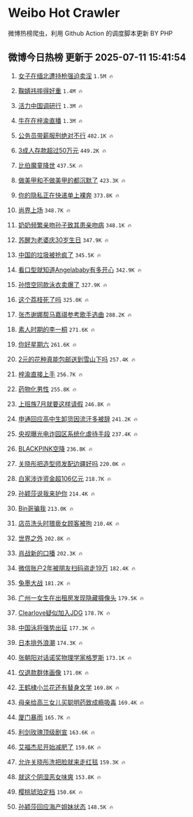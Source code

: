 # Weibo Hot Crawler 



微博热榜爬虫，利用 Github Action 的调度脚本更新 BY PHP 


## 微博今日热榜 更新于 2025-07-11 15:41:54 
1. [女子在缅北遭持枪强迫卖淫](https://s.weibo.com/weibo?q=%23%E5%A5%B3%E5%AD%90%E5%9C%A8%E7%BC%85%E5%8C%97%E9%81%AD%E6%8C%81%E6%9E%AA%E5%BC%BA%E8%BF%AB%E5%8D%96%E6%B7%AB%23&t=31&band_rank=1&Refer=top) `1.5M 🔥` 

1. [鞠婧祎摔得好重](https://s.weibo.com/weibo?q=%23%E9%9E%A0%E5%A9%A7%E7%A5%8E%E6%91%94%E5%BE%97%E5%A5%BD%E9%87%8D%23&t=31&band_rank=2&Refer=top) `1.4M 🔥` 

1. [活力中国调研行](https://s.weibo.com/weibo?q=%23%E6%B4%BB%E5%8A%9B%E4%B8%AD%E5%9B%BD%E8%B0%83%E7%A0%94%E8%A1%8C%23&t=31&band_rank=3&Refer=top) `1.3M 🔥` 

1. [牛在在梓渝直播](https://s.weibo.com/weibo?q=%23%E7%89%9B%E5%9C%A8%E5%9C%A8%E6%A2%93%E6%B8%9D%E7%9B%B4%E6%92%AD%23&t=31&band_rank=4&Refer=top) `1.3M 🔥` 

1. [公务员带薪服刑绝对不行](https://s.weibo.com/weibo?q=%23%E5%85%AC%E5%8A%A1%E5%91%98%E5%B8%A6%E8%96%AA%E6%9C%8D%E5%88%91%E7%BB%9D%E5%AF%B9%E4%B8%8D%E8%A1%8C%23&t=31&band_rank=5&Refer=top) `482.1K 🔥` 

1. [3成人存款超过50万元](https://s.weibo.com/weibo?q=%233%E6%88%90%E4%BA%BA%E5%AD%98%E6%AC%BE%E8%B6%85%E8%BF%8750%E4%B8%87%E5%85%83%23&t=31&band_rank=6&Refer=top) `449.2K 🔥` 

1. [比伯魔童降世](https://s.weibo.com/weibo?q=%E6%AF%94%E4%BC%AF%E9%AD%94%E7%AB%A5%E9%99%8D%E4%B8%96&t=31&band_rank=7&Refer=top) `437.5K 🔥` 

1. [做美甲和不做美甲的都沉默了](https://s.weibo.com/weibo?q=%E5%81%9A%E7%BE%8E%E7%94%B2%E5%92%8C%E4%B8%8D%E5%81%9A%E7%BE%8E%E7%94%B2%E7%9A%84%E9%83%BD%E6%B2%89%E9%BB%98%E4%BA%86&t=31&band_rank=8&Refer=top) `423.3K 🔥` 

1. [你的隐私正在快递单上裸奔](https://s.weibo.com/weibo?q=%23%E4%BD%A0%E7%9A%84%E9%9A%90%E7%A7%81%E6%AD%A3%E5%9C%A8%E5%BF%AB%E9%80%92%E5%8D%95%E4%B8%8A%E8%A3%B8%E5%A5%94%23&t=31&band_rank=9&Refer=top) `373.8K 🔥` 

1. [尚界上场](https://s.weibo.com/weibo?q=%23%E5%B0%9A%E7%95%8C%E4%B8%8A%E5%9C%BA%23&t=31&band_rank=10&Refer=top) `348.7K 🔥` 

1. [奶奶频繁亲吻孙子致其患亲吻病](https://s.weibo.com/weibo?q=%23%E5%A5%B6%E5%A5%B6%E9%A2%91%E7%B9%81%E4%BA%B2%E5%90%BB%E5%AD%99%E5%AD%90%E8%87%B4%E5%85%B6%E6%82%A3%E4%BA%B2%E5%90%BB%E7%97%85%23&t=31&band_rank=11&Refer=top) `348.1K 🔥` 

1. [苏醒为老婆庆30岁生日](https://s.weibo.com/weibo?q=%23%E8%8B%8F%E9%86%92%E4%B8%BA%E8%80%81%E5%A9%86%E5%BA%8630%E5%B2%81%E7%94%9F%E6%97%A5%23&t=31&band_rank=12&Refer=top) `347.9K 🔥` 

1. [中国的垃圾被抢疯了](https://s.weibo.com/weibo?q=%E4%B8%AD%E5%9B%BD%E7%9A%84%E5%9E%83%E5%9C%BE%E8%A2%AB%E6%8A%A2%E7%96%AF%E4%BA%86&t=31&band_rank=13&Refer=top) `345.5K 🔥` 

1. [看口型就知道Angelababy有多开心](https://s.weibo.com/weibo?q=%E7%9C%8B%E5%8F%A3%E5%9E%8B%E5%B0%B1%E7%9F%A5%E9%81%93Angelababy%E6%9C%89%E5%A4%9A%E5%BC%80%E5%BF%83&t=31&band_rank=14&Refer=top) `342.9K 🔥` 

1. [孙悟空同款泳衣卖爆了](https://s.weibo.com/weibo?q=%23%E5%AD%99%E6%82%9F%E7%A9%BA%E5%90%8C%E6%AC%BE%E6%B3%B3%E8%A1%A3%E5%8D%96%E7%88%86%E4%BA%86%23&t=31&band_rank=15&Refer=top) `327.9K 🔥` 

1. [这个荔枝死了吗](https://s.weibo.com/weibo?q=%E8%BF%99%E4%B8%AA%E8%8D%94%E6%9E%9D%E6%AD%BB%E4%BA%86%E5%90%97&t=31&band_rank=16&Refer=top) `325.0K 🔥` 

1. [张杰谢娜帮马嘉祺参考歌手选曲](https://s.weibo.com/weibo?q=%23%E5%BC%A0%E6%9D%B0%E8%B0%A2%E5%A8%9C%E5%B8%AE%E9%A9%AC%E5%98%89%E7%A5%BA%E5%8F%82%E8%80%83%E6%AD%8C%E6%89%8B%E9%80%89%E6%9B%B2%23&t=31&band_rank=17&Refer=top) `288.2K 🔥` 

1. [素人时期的李一桐](https://s.weibo.com/weibo?q=%E7%B4%A0%E4%BA%BA%E6%97%B6%E6%9C%9F%E7%9A%84%E6%9D%8E%E4%B8%80%E6%A1%90&t=31&band_rank=18&Refer=top) `271.6K 🔥` 

1. [你好星期六](https://s.weibo.com/weibo?q=%E4%BD%A0%E5%A5%BD%E6%98%9F%E6%9C%9F%E5%85%AD&t=31&band_rank=19&Refer=top) `261.6K 🔥` 

1. [2元的花种真能包邮送到雪山下吗](https://s.weibo.com/weibo?q=%232%E5%85%83%E7%9A%84%E8%8A%B1%E7%A7%8D%E7%9C%9F%E8%83%BD%E5%8C%85%E9%82%AE%E9%80%81%E5%88%B0%E9%9B%AA%E5%B1%B1%E4%B8%8B%E5%90%97%23&t=31&band_rank=20&Refer=top) `257.4K 🔥` 

1. [梓渝直接上手](https://s.weibo.com/weibo?q=%23%E6%A2%93%E6%B8%9D%E7%9B%B4%E6%8E%A5%E4%B8%8A%E6%89%8B%23&t=31&band_rank=21&Refer=top) `256.7K 🔥` 

1. [药物化男性](https://s.weibo.com/weibo?q=%E8%8D%AF%E7%89%A9%E5%8C%96%E7%94%B7%E6%80%A7&t=31&band_rank=22&Refer=top) `255.8K 🔥` 

1. [上班族7月就要这样请假](https://s.weibo.com/weibo?q=%E4%B8%8A%E7%8F%AD%E6%97%8F7%E6%9C%88%E5%B0%B1%E8%A6%81%E8%BF%99%E6%A0%B7%E8%AF%B7%E5%81%87&t=31&band_rank=23&Refer=top) `246.8K 🔥` 

1. [申通回应高中生卸货因流汗多被辞](https://s.weibo.com/weibo?q=%23%E7%94%B3%E9%80%9A%E5%9B%9E%E5%BA%94%E9%AB%98%E4%B8%AD%E7%94%9F%E5%8D%B8%E8%B4%A7%E5%9B%A0%E6%B5%81%E6%B1%97%E5%A4%9A%E8%A2%AB%E8%BE%9E%23&t=31&band_rank=24&Refer=top) `241.2K 🔥` 

1. [央视曝光电诈园区系统化虐待手段](https://s.weibo.com/weibo?q=%23%E5%A4%AE%E8%A7%86%E6%9B%9D%E5%85%89%E7%94%B5%E8%AF%88%E5%9B%AD%E5%8C%BA%E7%B3%BB%E7%BB%9F%E5%8C%96%E8%99%90%E5%BE%85%E6%89%8B%E6%AE%B5%23&t=31&band_rank=25&Refer=top) `237.4K 🔥` 

1. [BLACKPINK空降](https://s.weibo.com/weibo?q=BLACKPINK%E7%A9%BA%E9%99%8D&t=31&band_rank=26&Refer=top) `236.8K 🔥` 

1. [关晓彤把造型师发配边疆好吗](https://s.weibo.com/weibo?q=%23%E5%85%B3%E6%99%93%E5%BD%A4%E6%8A%8A%E9%80%A0%E5%9E%8B%E5%B8%88%E5%8F%91%E9%85%8D%E8%BE%B9%E7%96%86%E5%A5%BD%E5%90%97%23&t=31&band_rank=27&Refer=top) `220.0K 🔥` 

1. [白家涉诈资金超106亿元](https://s.weibo.com/weibo?q=%23%E7%99%BD%E5%AE%B6%E6%B6%89%E8%AF%88%E8%B5%84%E9%87%91%E8%B6%85106%E4%BA%BF%E5%85%83%23&t=31&band_rank=28&Refer=top) `218.7K 🔥` 

1. [孙颖莎说我来护你](https://s.weibo.com/weibo?q=%23%E5%AD%99%E9%A2%96%E8%8E%8E%E8%AF%B4%E6%88%91%E6%9D%A5%E6%8A%A4%E4%BD%A0%23&t=31&band_rank=29&Refer=top) `214.4K 🔥` 

1. [Bin哥骗我](https://s.weibo.com/weibo?q=Bin%E5%93%A5%E9%AA%97%E6%88%91&t=31&band_rank=30&Refer=top) `213.0K 🔥` 

1. [店员洗头时猥亵女顾客被拘](https://s.weibo.com/weibo?q=%23%E5%BA%97%E5%91%98%E6%B4%97%E5%A4%B4%E6%97%B6%E7%8C%A5%E4%BA%B5%E5%A5%B3%E9%A1%BE%E5%AE%A2%E8%A2%AB%E6%8B%98%23&t=31&band_rank=31&Refer=top) `210.4K 🔥` 

1. [世界之外](https://s.weibo.com/weibo?q=%E4%B8%96%E7%95%8C%E4%B9%8B%E5%A4%96&t=31&band_rank=32&Refer=top) `202.8K 🔥` 

1. [肖战新的口播](https://s.weibo.com/weibo?q=%23%E8%82%96%E6%88%98%E6%96%B0%E7%9A%84%E5%8F%A3%E6%92%AD%23&t=31&band_rank=33&Refer=top) `202.3K 🔥` 

1. [微信账户2年被朋友扫码盗走19万](https://s.weibo.com/weibo?q=%23%E5%BE%AE%E4%BF%A1%E8%B4%A6%E6%88%B72%E5%B9%B4%E8%A2%AB%E6%9C%8B%E5%8F%8B%E6%89%AB%E7%A0%81%E7%9B%97%E8%B5%B019%E4%B8%87%23&t=31&band_rank=34&Refer=top) `182.4K 🔥` 

1. [兔墨大战](https://s.weibo.com/weibo?q=%23%E5%85%94%E5%A2%A8%E5%A4%A7%E6%88%98%23&t=31&band_rank=35&Refer=top) `181.2K 🔥` 

1. [广州一女生在出租房发现隐藏摄像头](https://s.weibo.com/weibo?q=%23%E5%B9%BF%E5%B7%9E%E4%B8%80%E5%A5%B3%E7%94%9F%E5%9C%A8%E5%87%BA%E7%A7%9F%E6%88%BF%E5%8F%91%E7%8E%B0%E9%9A%90%E8%97%8F%E6%91%84%E5%83%8F%E5%A4%B4%23&t=31&band_rank=36&Refer=top) `179.5K 🔥` 

1. [Clearlove疑似加入JDG](https://s.weibo.com/weibo?q=Clearlove%E7%96%91%E4%BC%BC%E5%8A%A0%E5%85%A5JDG&t=31&band_rank=37&Refer=top) `178.7K 🔥` 

1. [中国泳将强势出征](https://s.weibo.com/weibo?q=%E4%B8%AD%E5%9B%BD%E6%B3%B3%E5%B0%86%E5%BC%BA%E5%8A%BF%E5%87%BA%E5%BE%81&t=31&band_rank=38&Refer=top) `177.3K 🔥` 

1. [日本排外浪潮](https://s.weibo.com/weibo?q=%E6%97%A5%E6%9C%AC%E6%8E%92%E5%A4%96%E6%B5%AA%E6%BD%AE&t=31&band_rank=39&Refer=top) `174.3K 🔥` 

1. [张朝阳对话诺奖物理学家格罗斯](https://s.weibo.com/weibo?q=%23%E5%BC%A0%E6%9C%9D%E9%98%B3%E5%AF%B9%E8%AF%9D%E8%AF%BA%E5%A5%96%E7%89%A9%E7%90%86%E5%AD%A6%E5%AE%B6%E6%A0%BC%E7%BD%97%E6%96%AF%23&t=31&band_rank=40&Refer=top) `173.1K 🔥` 

1. [仅退款群体画像](https://s.weibo.com/weibo?q=%E4%BB%85%E9%80%80%E6%AC%BE%E7%BE%A4%E4%BD%93%E7%94%BB%E5%83%8F&t=31&band_rank=41&Refer=top) `171.0K 🔥` 

1. [王鹤棣小兰花还有替身文学](https://s.weibo.com/weibo?q=%E7%8E%8B%E9%B9%A4%E6%A3%A3%E5%B0%8F%E5%85%B0%E8%8A%B1%E8%BF%98%E6%9C%89%E6%9B%BF%E8%BA%AB%E6%96%87%E5%AD%A6&t=31&band_rank=42&Refer=top) `169.8K 🔥` 

1. [母亲给高三女儿买聪明药致成瘾吸毒](https://s.weibo.com/weibo?q=%23%E6%AF%8D%E4%BA%B2%E7%BB%99%E9%AB%98%E4%B8%89%E5%A5%B3%E5%84%BF%E4%B9%B0%E8%81%AA%E6%98%8E%E8%8D%AF%E8%87%B4%E6%88%90%E7%98%BE%E5%90%B8%E6%AF%92%23&t=31&band_rank=43&Refer=top) `169.4K 🔥` 

1. [厦门暴雨](https://s.weibo.com/weibo?q=%E5%8E%A6%E9%97%A8%E6%9A%B4%E9%9B%A8&t=31&band_rank=44&Refer=top) `165.7K 🔥` 

1. [利剑玫瑰顶级剧宣](https://s.weibo.com/weibo?q=%23%E5%88%A9%E5%89%91%E7%8E%AB%E7%91%B0%E9%A1%B6%E7%BA%A7%E5%89%A7%E5%AE%A3%23&t=31&band_rank=45&Refer=top) `163.6K 🔥` 

1. [艾福杰尼开始减肥了](https://s.weibo.com/weibo?q=%E8%89%BE%E7%A6%8F%E6%9D%B0%E5%B0%BC%E5%BC%80%E5%A7%8B%E5%87%8F%E8%82%A5%E4%BA%86&t=31&band_rank=46&Refer=top) `159.6K 🔥` 

1. [允许关晓彤洗把脸就来走红毯](https://s.weibo.com/weibo?q=%E5%85%81%E8%AE%B8%E5%85%B3%E6%99%93%E5%BD%A4%E6%B4%97%E6%8A%8A%E8%84%B8%E5%B0%B1%E6%9D%A5%E8%B5%B0%E7%BA%A2%E6%AF%AF&t=31&band_rank=47&Refer=top) `159.3K 🔥` 

1. [就这个阴湿恶女味爽](https://s.weibo.com/weibo?q=%E5%B0%B1%E8%BF%99%E4%B8%AA%E9%98%B4%E6%B9%BF%E6%81%B6%E5%A5%B3%E5%91%B3%E7%88%BD&t=31&band_rank=48&Refer=top) `153.8K 🔥` 

1. [樱桃琥珀定档](https://s.weibo.com/weibo?q=%E6%A8%B1%E6%A1%83%E7%90%A5%E7%8F%80%E5%AE%9A%E6%A1%A3&t=31&band_rank=49&Refer=top) `150.6K 🔥` 

1. [孙颖莎回应海产姐妹状态](https://s.weibo.com/weibo?q=%23%E5%AD%99%E9%A2%96%E8%8E%8E%E5%9B%9E%E5%BA%94%E6%B5%B7%E4%BA%A7%E5%A7%90%E5%A6%B9%E7%8A%B6%E6%80%81%23&t=31&band_rank=50&Refer=top) `148.5K 🔥` 

